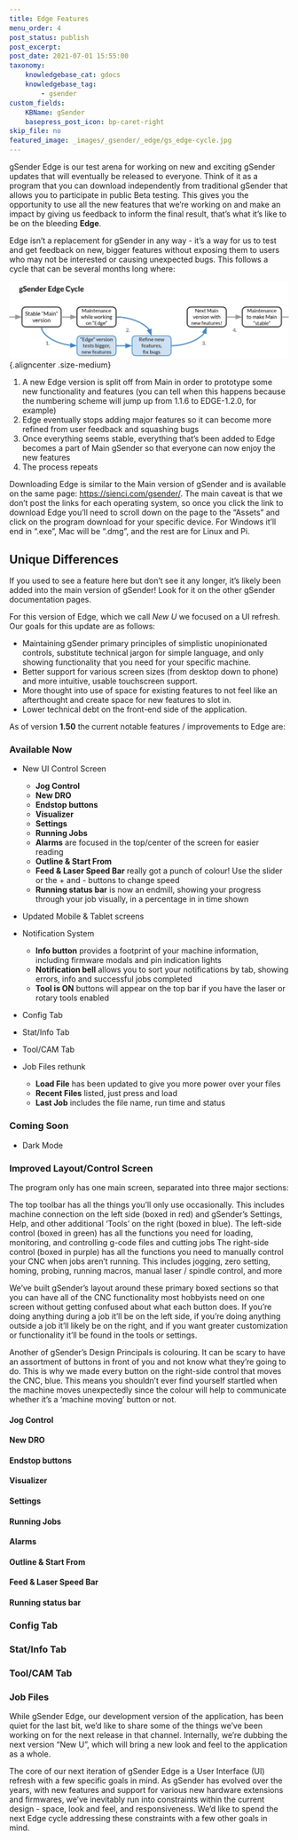 ```yaml
---
title: Edge Features
menu_order: 4
post_status: publish
post_excerpt: 
post_date: 2021-07-01 15:55:00
taxonomy:
    knowledgebase_cat: gdocs
    knowledgebase_tag:
        - gsender
custom_fields:
    KBName: gSender
    basepress_post_icon: bp-caret-right
skip_file: no
featured_image: _images/_gsender/_edge/gs_edge-cycle.jpg
---
```


gSender Edge is our test arena for working on new and exciting gSender updates that will eventually be released to everyone. Think of it as a program that you can download independently from traditional gSender that allows you to participate in public Beta testing. This gives you the opportunity to use all the new features that we’re working on and make an impact by giving us feedback to inform the final result, that’s what it’s like to be on the bleeding **Edge**.

Edge isn’t a replacement for gSender in any way - it’s a way for us to test and get feedback on new, bigger features without exposing them to users who may not be interested or causing unexpected bugs. This follows a cycle that can be several months long where:

![](/_images/_gsender/_edge/gs_edge-cycle.jpg){.aligncenter .size-medium}

1. A new Edge version is split off from Main in order to prototype some new functionality and features (you can tell when this happens because the numbering scheme will jump up from 1.1.6 to EDGE-1.2.0, for example)
1. Edge eventually stops adding major features so it can become more refined from user feedback and squashing bugs
1. Once everything seems stable, everything that’s been added to Edge becomes a part of Main gSender so that everyone can now enjoy the new features
1. The process repeats

Downloading Edge is similar to the Main version of gSender and is available on the same page: <a href="https://sienci.com/gSender/" target="_blank" rel="noopener">https://sienci.com/gsender/</a>. The main caveat is that we don’t post the links for each operating system, so once you click the link to download Edge you’ll need to scroll down on the page to the “Assets” and click on the program download for your specific device. For Windows it’ll end in “.exe”, Mac will be “.dmg”, and the rest are for Linux and Pi.

## Unique Differences

If you used to see a feature here but don’t see it any longer, it’s likely been added into the main version of gSender! Look for it on the other gSender documentation pages.

For this version of Edge, which we call *New U* we focused on a UI refresh. Our goals for this update are as follows:

- Maintaining gSender primary principles of simplistic unopinionated controls, substitute technical jargon for simple language, and only showing functionality that you need for your specific machine.
- Better support for various screen sizes (from desktop down to phone) and more intuitive, usable touchscreen support.
- More thought into use of space for existing features to not feel like an afterthought and create space for new features to slot in.
- Lower technical debt on the front-end side of the application.

As of version **1.50** the current notable features / improvements to Edge are:

### Available Now

- New UI Control Screen
    - **Jog Control**
    - **New DRO**
    - **Endstop buttons**
    - **Visualizer**
    - **Settings**
    - **Running Jobs**
    - **Alarms** are focused in the top/center of the screen for easier reading
    - **Outline & Start From**
    - **Feed & Laser Speed Bar** really got a punch of colour! Use the slider or the + and - buttons to change speed
    - **Running status bar** is now an endmill, showing your progress through your job visually, in a percentage in in time shown
- Updated Mobile & Tablet screens
- Notification System
    - **Info button** provides a footprint of your machine information, including firmware modals and pin indication lights
    - **Notification bell** allows you to sort your notifications by tab, showing errors, info and successful jobs completed
    - **Tool is ON** buttons will appear on the top bar if you have the laser or rotary tools enabled

- Config Tab

- Stat/Info Tab

- Tool/CAM Tab

- Job Files rethunk
    - **Load File** has been updated to give you more power over your files
    - **Recent Files** listed, just press and load
    - **Last Job** includes the file name, run time and status

### Coming Soon

- Dark Mode

### Improved Layout/Control Screen

The program only has one main screen, separated into three major sections:

The top toolbar has all the things you’ll only use occasionally. This includes machine connection on the left side (boxed in red) and gSender’s Settings, Help, and other additional ‘Tools’ on the right (boxed in blue).
The left-side control (boxed in green) has all the functions you need for loading, monitoring, and controlling g-code files and cutting jobs
The right-side control (boxed in purple) has all the functions you need to manually control your CNC when jobs aren’t running. This includes jogging, zero setting, homing, probing, running macros, manual laser / spindle control, and more

We’ve built gSender’s layout around these primary boxed sections so that you can have all of the CNC functionality most hobbyists need on one screen without getting confused about what each button does. If you’re doing anything during a job it’ll be on the left side, if you’re doing anything outside a job it’ll likely be on the right, and if you want greater customization or functionality it’ll be found in the tools or settings.

Another of gSender’s Design Principals is colouring. It can be scary to have an assortment of buttons in front of you and not know what they’re going to do. This is why we made every button on the right-side control that moves the CNC, blue. This means you shouldn’t ever find yourself startled when the machine moves unexpectedly since the colour will help to communicate whether it’s a ‘machine moving’ button or not.

#### Jog Control

#### New DRO

#### Endstop buttons

#### Visualizer

#### Settings

#### Running Jobs

#### Alarms 

#### Outline & Start From

#### Feed & Laser Speed Bar 

#### Running status bar

### Config Tab

### Stat/Info Tab

### Tool/CAM Tab

### Job Files
  
While gSender Edge, our development version of the application, has been quiet for the last bit, we’d like to share some of the things we’ve been working on for the next release in that channel. Internally, we’re dubbing the next version “New U”, which will bring a new look and feel to the application as a whole.

The core of our next iteration of gSender Edge is a User Interface (UI) refresh with a few specific goals in mind. As gSender has evolved over the years, with new features and support for various new hardware extensions and firmwares, we’ve inevitably run into constraints within the current design - space, look and feel, and responsiveness. We’d like to spend the next Edge cycle addressing these constraints with a few other goals in mind.